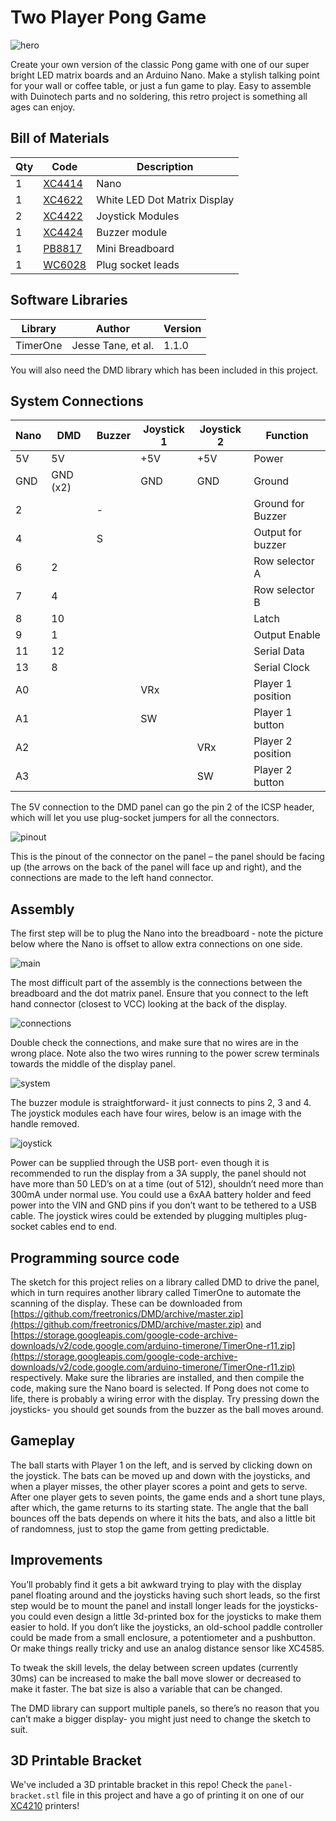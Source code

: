 # Two Player Pong Game

![hero](images/hero.jpg)

Create your own version of the classic Pong game with one of our super bright LED matrix boards and an Arduino Nano. Make a stylish talking point for your wall or coffee table, or just a fun game to play. Easy to assemble with Duinotech parts and no soldering, this retro project is something all ages can enjoy.

## Bill of Materials

| Qty | Code                                     | Description                  |
| --- | ---------------------------------------- | ---------------------------- |
| 1   | [XC4414](https://jaycar.com.au/p/XC4414) | Nano                         |
| 1   | [XC4622](https://jaycar.com.au/p/XC4622) | White LED Dot Matrix Display |
| 2   | [XC4422](https://jaycar.com.au/p/XC4422) | Joystick Modules             |
| 1   | [XC4424](https://jaycar.com.au/p/XC4424) | Buzzer module                |
| 1   | [PB8817](https://jaycar.com.au/p/PB8817) | Mini Breadboard              |
| 1   | [WC6028](https://jaycar.com.au/p/WC6028) | Plug socket leads            |

## Software Libraries

| Library  | Author             | Version |
| -------- | ------------------ | ------- |
| TimerOne | Jesse Tane, et al. | 1.1.0   |

You will also need the DMD library which has been included in this project.

## System Connections

| Nano | DMD      | Buzzer | Joystick 1 | Joystick 2 | Function          |
| ---- | -------- | ------ | ---------- | ---------- | ----------------- |
| 5V   | 5V       |        | +5V        | +5V        | Power             |
| GND  | GND (x2) |        | GND        | GND        | Ground            |
| 2    |          | -      |            |            | Ground for Buzzer |
| 4    |          | S      |            |            | Output for buzzer |
| 6    | 2        |        |            |            | Row selector A    |
| 7    | 4        |        |            |            | Row selector B    |
| 8    | 10       |        |            |            | Latch             |
| 9    | 1        |        |            |            | Output Enable     |
| 11   | 12       |        |            |            | Serial Data       |
| 13   | 8        |        |            |            | Serial Clock      |
| A0   |          |        | VRx        |            | Player 1 position |
| A1   |          |        | SW         |            | Player 1 button   |
| A2   |          |        |            | VRx        | Player 2 position |
| A3   |          |        |            | SW         | Player 2 button   |

The 5V connection to the DMD panel can go the pin 2 of the ICSP header, which will let you use plug-socket jumpers for all the connectors.

![pinout](images/pinout.jpg)

This is the pinout of the connector on the panel – the panel should be facing up (the arrows on the back of the panel will face up and right), and the connections are made to the left hand connector.

## Assembly

The first step will be to plug the Nano into the breadboard - note the picture below where the Nano is offset to allow extra connections on one side.

![main](images/mainboard.jpg)

The most difficult part of the assembly is the connections between the breadboard and the dot matrix panel. Ensure that you connect to the left hand connector (closest to VCC) looking at the back of the display.

![connections](images/connections.jpg)

Double check the connections, and make sure that no wires are in the wrong place. Note also the two wires running to the power screw terminals towards the middle of the display panel.

![system](images/system.jpg)

The buzzer module is straightforward- it just connects to pins 2, 3 and 4. The joystick modules each have four wires, below is an image with the handle removed.

![joystick](images/joystick.jpg)

Power can be supplied through the USB port- even though it is recommended to run the display from a 3A supply, the panel should not have more than 50 LED’s on at a time (out of 512), shouldn’t need more than 300mA under normal use. You could use a 6xAA battery holder and feed power into the VIN and GND pins if you don’t want to be tethered to a USB cable. The joystick wires could be extended by plugging multiples plug-socket cables end to end.

## Programming source code


The sketch for this project relies on a library called DMD to drive the panel, which in turn requires another library called TimerOne to automate the scanning of the display. These can be downloaded from [https://github.com/freetronics/DMD/archive/master.zip](https://github.com/freetronics/DMD/archive/master.zip) and [https://storage.googleapis.com/google-code-archive-downloads/v2/code.google.com/arduino-timerone/TimerOne-r11.zip](https://storage.googleapis.com/google-code-archive-downloads/v2/code.google.com/arduino-timerone/TimerOne-r11.zip) respectively. Make sure the libraries are installed, and then compile the code, making sure the Nano board is selected. If Pong does not come to life, there is probably a wiring error with the display. Try pressing down the joysticks- you should get sounds from the buzzer as the ball moves around.

## Gameplay

The ball starts with Player 1 on the left, and is served by clicking down on the joystick. The bats can be moved up and down with the joysticks, and when a player misses, the other player scores a point and gets to serve. After one player gets to seven points, the game ends and a short tune plays, after which, the game returns to its starting state. The angle that the ball bounces off the bats depends on where it hits the bats, and also a little bit of randomness, just to stop the game from getting predictable.

## Improvements

You’ll probably find it gets a bit awkward trying to play with the display panel floating around and the joysticks having such short leads, so the first step would be to mount the panel and install longer leads for the joysticks- you could even design a little 3d-printed box for the joysticks to make them easier to hold. If you don’t like the joysticks, an old-school paddle controller could be made from a small enclosure, a potentiometer and a pushbutton. Or make things really tricky and use an analog distance sensor like XC4585.

To tweak the skill levels, the delay between screen updates (currently 30ms) can be increased to make the ball move slower or decreased to make it faster. The bat size is also a variable that can be changed.

The DMD library can support multiple panels, so there’s no reason that you can’t make a bigger display- you might just need to change the sketch to suit.

## 3D Printable Bracket

We've included a 3D printable bracket in this repo! Check the `panel-bracket.stl` file in this project and have a go of printing it on one of our [XC4210](https://jaycar.com.au/p/XC4210) printers!
